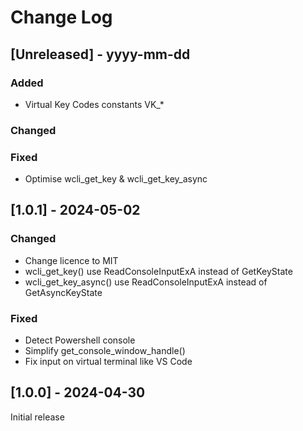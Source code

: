 # Change Log

## [Unreleased] - yyyy-mm-dd

### Added
- Virtual Key Codes constants VK_*

### Changed

### Fixed
- Optimise wcli_get_key & wcli_get_key_async


## [1.0.1] - 2024-05-02

### Changed
- Change licence to MIT
- wcli_get_key() use ReadConsoleInputExA instead of GetKeyState
- wcli_get_key_async() use ReadConsoleInputExA instead of GetAsyncKeyState

### Fixed
- Detect Powershell console
- Simplify get_console_window_handle()
- Fix input on virtual terminal like VS Code

## [1.0.0] - 2024-04-30

Initial release


